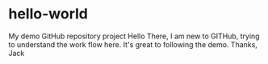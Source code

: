 # hello-world
My demo GitHub repository project
Hello There,
I am new to GITHub, trying to understand the work flow here. It's great to following the demo.
Thanks,
Jack
